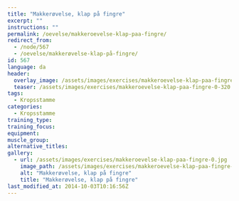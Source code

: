 ```yaml
---
title: "Makkerøvelse, klap på fingre"
excerpt: ""
instructions: ""
permalink: /oevelse/makkeroevelse-klap-paa-fingre/
redirect_from:
  - /node/567
  - /oevelse/makkerøvelse-klap-på-fingre/
id: 567
language: da
header:
  overlay_image: /assets/images/exercises/makkeroevelse-klap-paa-fingre-0.jpg
  teaser: /assets/images/exercises/makkeroevelse-klap-paa-fingre-0-320.jpg
tags:
  - Kropsstamme
categories:
  - Kropsstamme
training_type: 
training_focus: 
equipment:
muscle_group:
alternative_titles:
gallery:
  - url: /assets/images/exercises/makkeroevelse-klap-paa-fingre-0.jpg
    image_path: /assets/images/exercises/makkeroevelse-klap-paa-fingre-0-320.jpg
    alt: "Makkerøvelse, klap på fingre"
    title: "Makkerøvelse, klap på fingre"
last_modified_at: 2014-10-03T10:16:56Z
---
```

